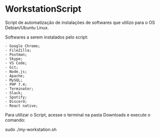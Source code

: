 # WorkstationScript
Script de automatização de instalações de softwares que utilizo para o OS Debian/Ubuntu Linux.

Softwares a serem instalados pelo script:

    - Google Chrome;
    - FileZilla;
    - Postman;
    - Skype;
    - VS Code;
    - Git;
    - Node.js;
    - Apache;
    - MySQL;
    - PHP 7.4;
    - Terminator;
    - Slack;
    - Spotify;
    - Discord;
    - React native;
    
Para utilizar o Script, acesse o terminal na pasta Downloads e execute o comando:

sudo ./my-workstation.sh
